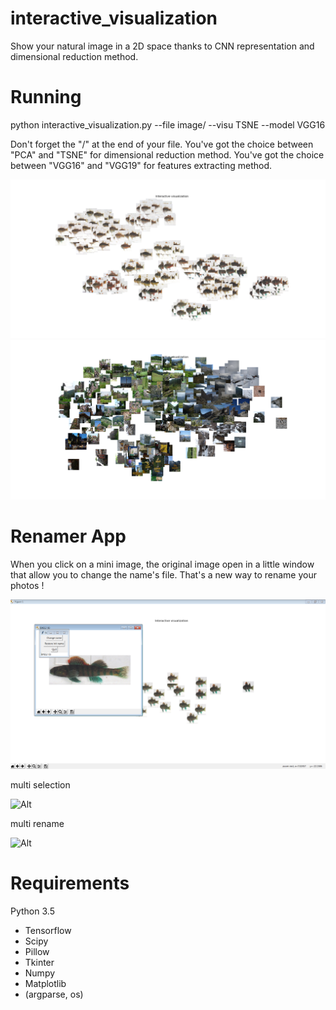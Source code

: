 # interactive_visualization
Show your natural image in a 2D space thanks to CNN representation and dimensional reduction method.

# Running 

python interactive_visualization.py --file image/ --visu TSNE --model VGG16

Don't forget the "/" at the end of your file.
You've got the choice between "PCA" and "TSNE" for dimensional reduction method.
You've got the choice between "VGG16" and "VGG19" for features extracting method.

![Alt](/Example/fish_general_view.png "example with different species of fish")
![Alt](/Example/natural_landscape_object_general_view.png "example with landscape and some objects")

# Renamer App

When you click on a mini image, the original image open in a little window that allow you to change the name's file. That's a new way to rename your photos !

![Alt](/Example/fish_zoom_and_rename.png "renamer app")

multi selection

![Alt](/Example/fish_selection "selection")

multi rename

![Alt](/Example/fish_multi_rename "multi rename")

# Requirements

Python 3.5
* Tensorflow
* Scipy
* Pillow
* Tkinter
* Numpy
* Matplotlib
* (argparse, os)
